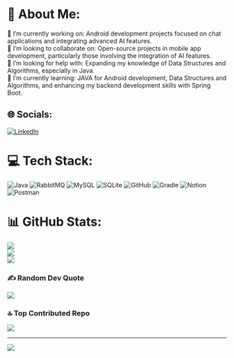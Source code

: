 # 💫 About Me:
🔭 I’m currently working on: Android development projects focused on chat applications and integrating advanced AI features.<br>👯 I’m looking to collaborate on: Open-source projects in mobile app development, particularly those involving the integration of AI features.<br>🤝 I’m looking for help with: Expanding my knowledge of Data Structures and Algorithms, especially in Java.<br>🌱 I’m currently learning: JAVA for Android development, Data Structures and Algorithms, and enhancing my backend development skills with Spring Boot.


## 🌐 Socials:
[![LinkedIn](https://img.shields.io/badge/LinkedIn-%230077B5.svg?logo=linkedin&logoColor=white)](https://linkedin.com/in/sujith014)

# 💻 Tech Stack:
![Java](https://img.shields.io/badge/java-%23ED8B00.svg?style=for-the-badge&logo=openjdk&logoColor=white) ![RabbitMQ](https://img.shields.io/badge/rabbitmq-FF6600?style=for-the-badge&logo=rabbitmq&logoColor=white) ![MySQL](https://img.shields.io/badge/mysql-4479A1.svg?style=for-the-badge&logo=mysql&logoColor=white) ![SQLite](https://img.shields.io/badge/sqlite-%2307405e.svg?style=for-the-badge&logo=sqlite&logoColor=white) ![GitHub](https://img.shields.io/badge/github-%23121011.svg?style=for-the-badge&logo=github&logoColor=white) ![Gradle](https://img.shields.io/badge/Gradle-02303A.svg?style=for-the-badge&logo=Gradle&logoColor=white) ![Notion](https://img.shields.io/badge/Notion-%23000000.svg?style=for-the-badge&logo=notion&logoColor=white) ![Postman](https://img.shields.io/badge/Postman-FF6C37?style=for-the-badge&logo=postman&logoColor=white)
# 📊 GitHub Stats:
![](https://github-readme-stats.vercel.app/api?username=sujith014&theme=dracula&hide_border=false&include_all_commits=true&count_private=true)<br/>
![](https://github-readme-streak-stats.herokuapp.com/?user=sujith014&theme=dracula&hide_border=false)<br/>
![](https://github-readme-stats.vercel.app/api/top-langs/?username=sujith014&theme=dracula&hide_border=false&include_all_commits=true&count_private=true&layout=compact)

### ✍️ Random Dev Quote
![](https://quotes-github-readme.vercel.app/api?type=vetical&theme=tokyonight)

### 🔝 Top Contributed Repo
![](https://github-contributor-stats.vercel.app/api?username=sujith014&limit=5&theme=dark&combine_all_yearly_contributions=true)

---
[![](https://visitcount.itsvg.in/api?id=sujith014&label=Profile%20Views&pretty=false)](https://visitcount.itsvg.in)

<!-- Proudly created with GPRM ( https://gprm.itsvg.in ) -->
